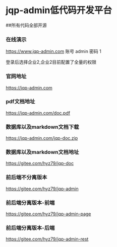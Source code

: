 # jqp-admin低代码开发平台

##所有代码全部开源

### 在线演示
https://www.jqp-admin.com
账号 admin
密码 1

登录后选择企业2,企业2目前配置了全量的权限

### 官网地址 
https://jqp-admin.com

### pdf文档地址 
https://jqp-admin.com/doc.pdf

### 数据库以及markdown文档下载
https://jqp-admin.com/jqp-doc.zip

### 数据库以及markdown文档地址
https://gitee.com/hyz79/jqp-doc

### 前后端不分离版本
https://gitee.com/hyz79/jqp-admin

### 前后端分离版本-前端
https://gitee.com/hyz79/jqp-admin-page

### 前后端分离版本-后端
https://gitee.com/hyz79/jqp-admin-rest
